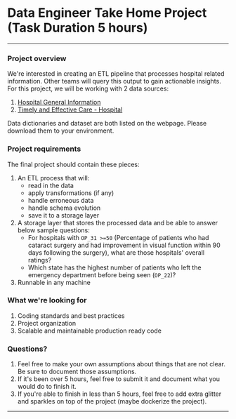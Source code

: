 # Data Engineer Take Home Project (Task Duration 5 hours)

***

### Project overview

We're interested in creating an ETL pipeline that processes hospital related information. Other teams will query this
output to gain actionable insights. For this project, we will be working with 2 data sources:

1. [Hospital General Information](https://data.cms.gov/provider-data/dataset/xubh-q36u)
1. [Timely and Effective Care - Hospital](https://data.cms.gov/provider-data/dataset/yv7e-xc69)

Data dictionaries and dataset are both listed on the webpage. Please download them to your environment.

### Project requirements

The final project should contain these pieces:

1. An ETL process that will:
    * read in the data
    * apply transformations (if any)
    * handle erroneous data
    * handle schema evolution
    * save it to a storage layer
1. A storage layer that stores the processed data and be able to answer below sample questions:
    * For hospitals with `OP_31 >=50` (Percentage of patients who had cataract surgery and had improvement in visual
      function within 90 days following the surgery), what are those hospitals' overall ratings?
    * Which state has the highest number of patients who left the emergency department before being seen (`OP_22`)?
1. Runnable in any machine

### What we're looking for

1. Coding standards and best practices
1. Project organization
1. Scalable and maintainable production ready code

### Questions?

1. Feel free to make your own assumptions about things that are not clear. Be sure to document those assumptions.
1. If it's been over 5 hours, feel free to submit it and document what you would do to finish it.
1. If you're able to finish in less than 5 hours, feel free to add extra glitter and sparkles on top of the project
   (maybe dockerize the project).

***
